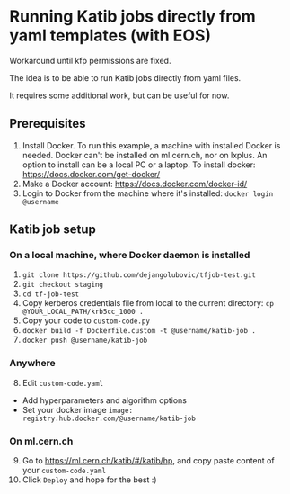 # Running Katib jobs directly from yaml templates (with EOS)

Workaround until kfp permissions are fixed.

The idea is to be able to run Katib jobs directly from yaml files.

It requires some additional work, but can be useful for now.

## Prerequisites

1) Install Docker. To run this example, a machine with installed Docker is needed. Docker can't be installed on ml.cern.ch, nor on lxplus. An option to install can be a local PC or a laptop. To install docker: https://docs.docker.com/get-docker/
2) Make a Docker account: https://docs.docker.com/docker-id/
3) Login to Docker from the machine where it's installed: `docker login @username`

## Katib job setup

### On a local machine, where Docker daemon is installed
1) `git clone https://github.com/dejangolubovic/tfjob-test.git`
2) `git checkout staging`
3) `cd tf-job-test`
4) Copy kerberos credentials file from local to the current directory: `cp @YOUR_LOCAL_PATH/krb5cc_1000 .`
5) Copy your code to `custom-code.py`
6) `docker build -f Dockerfile.custom -t @username/katib-job .`
7) `docker push @username/katib-job`

### Anywhere
8) Edit `custom-code.yaml`
  - Add hyperparameters and algorithm options
  - Set your docker image `image: registry.hub.docker.com/@username/katib-job`

### On ml.cern.ch
9) Go to https://ml.cern.ch/katib/#/katib/hp, and copy paste content of your `custom-code.yaml`
10) Click `Deploy` and hope for the best :)
